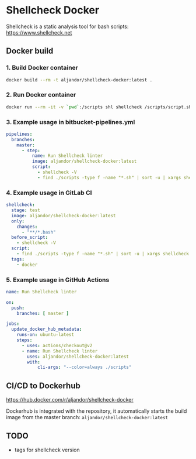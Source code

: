# Shellcheck Docker
Shellcheck is a static analysis tool for bash scripts: https://www.shellcheck.net

## Docker build

### 1. Build Docker container

```bash
docker build --rm -t aljandor/shellcheck-docker:latest .
```

### 2. Run Docker container
```bash
docker run --rm -it -v `pwd`:/scripts shl shellcheck /scripts/script.sh
```

### 3. Example usage in bitbucket-pipelines.yml

```yaml
pipelines:
  branches:
    master:    
      - step:        
          name: Run Shellcheck linter
          image: aljandor/shellcheck-docker:latest
          script:
            - shellcheck -V
            - find ./scripts -type f -name "*.sh" | sort -u | xargs shellcheck -e SC2034 --color=always
```

### 4. Example usage in GitLab CI
```yaml
shellcheck:
  stage: test
  image: aljandor/shellcheck-docker:latest
  only:
    changes:
      - "**/*.bash"
  before_script:
    - shellcheck -V
  script:
    - find ./scripts -type f -name "*.sh" | sort -u | xargs shellcheck -e SC2034 --color=always
  tags:
    - docker
```    

### 5. Example usage in GitHub Actions
```yaml
name: Run Shellcheck linter

on:
  push:
    branches: [ master ]

jobs:
  update_docker_hub_metadata:
    runs-on: ubuntu-latest
    steps:
      - uses: actions/checkout@v2
      - name: Run Shellcheck linter
        uses: aljandor/shellcheck-docker:latest
        with:
            cli-args: "--color=always ./scripts"
```        

## CI/CD to Dockerhub

https://hub.docker.com/r/aljandor/shellcheck-docker

Dockerhub is integrated with the repository, it automatically starts the build image from the master branch: `aljandor/shellcheck-docker:latest`

## TODO
- tags for shellcheck version

